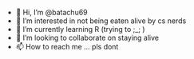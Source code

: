 - 👋 Hi, I’m @batachu69
- 👀 I’m interested in not being eaten alive by cs nerds
- 🌱 I’m currently learning R (trying to ;_; )
- 💞️ I’m looking to collaborate on staying alive 
- 📫 How to reach me ... pls dont 

<!---
batachu69/batachu69 is a ✨ special ✨ repository because its `README.md` (this file) appears on your GitHub profile.
You can click the Preview link to take a look at your changes.
--->
